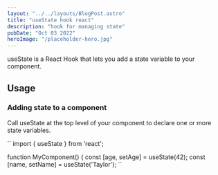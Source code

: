 ```yaml
---
layout: "../../layouts/BlogPost.astro"
title: "useState hook react"
description: "hook for managing state"
pubDate: "Oct 03 2022"
heroImage: "/placeholder-hero.jpg"
---
```


useState is a React Hook that lets you add a state variable to your component.

## Usage

### Adding state to a component

Call useState at the top level of your component to declare one or more state variables.

``
import { useState } from 'react';

function MyComponent() {
const [age, setAge] = useState(42);
const [name, setName] = useState('Taylor');
``
